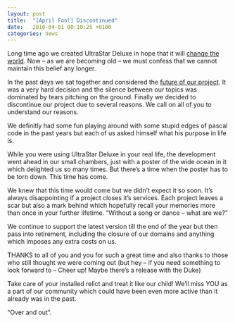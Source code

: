 ```yaml
---
layout: post
title:  "[April Fool] Discontinued"
date:   2010-04-01 00:10:25 +0100
categories: news
---
```


Long time ago we created UltraStar Deluxe in hope that it will [change the world][ct].
Now – as we are becoming old – we must confess that we cannot maintain this belief any longer.

In the past days we sat together and considered the [future of our project][roadmap]. It was a very
hard decision and the silence between our topics was dominated by tears pitching on the
ground. Finally we decided to discontinue our project due to several reasons. We call on
all of you to understand our reasons.

We definitly had some fun playing around with some stupid edges of pascal code in the past
years but each of us asked himself what his purpose in life is.

While you were using UltraStar Deluxe in your real life, the development went ahead in our
small chambers, just with a poster of the wide ocean in it which delighted us so many times.
But there’s a time when the poster has to be torn down. This time has come.

We knew that this time would come but we didn’t expect it so soon. It’s always disappointing
if a project closes it’s services. Each project leaves a scar but also a mark behind which
hopefully recall your memories more than once in your further lifetime. “Without a song or
dance – what are we?”

We continue to support the latest version till the end of the year but then pass into retirement,
including the closure of our domains and anything which imposes any extra costs on us.

THANKS to all of you and you for such a great time and also thanks to those who still thought we
were coming out (but hey – if you need something to look forward to – Cheer up! Maybe there’s a
release with the Duke)

Take care of your installed relict and treat it like our child!
We’ll miss YOU as a part of our community which could have been even more active than it already
was in the past.

“Over and out“.

[ct]: http://ct.bpgs.de/2009-24/html/p18790.php
[roadmap]: https://app.assembla.com/spaces/usdx/milestones
